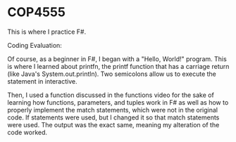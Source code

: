 # COP4555
This is where I practice F#.

Coding Evaluation:

Of course, as a beginner in F#, I began with a "Hello, World!" program. This is where I learned about printfn, the printf function that has a carriage return (like Java's System.out.println). Two semicolons allow us to execute the statement in interactive.

Then, I used a function discussed in the functions video for the sake of learning how functions, parameters, and tuples work in F# as well as how to properly implement the match statements, which were not in the original code. If statements were used, but I changed it so that match statements were used. The output was the exact same, meaning my alteration of the code worked.
